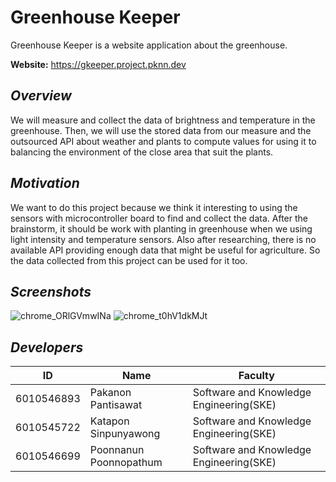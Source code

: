 # Greenhouse Keeper
Greenhouse Keeper is a website application about the greenhouse.

**Website:** https://gkeeper.project.pknn.dev

## *Overview*
We will measure and collect the data of brightness and temperature in the greenhouse. Then, we will use the stored data from our measure and the outsourced API about weather and plants to compute values for using it to balancing the environment of the close area that suit the plants.

## *Motivation*
We want to do this project because we think it interesting to using the sensors with microcontroller board to find and collect the data. After the brainstorm, it should be work with planting in greenhouse when we using light intensity and temperature sensors.
Also after researching, there is no available API providing enough data that might be useful for agriculture. So the data collected from this project can be used for it too.

## *Screenshots*
![chrome_ORlGVmwINa](https://user-images.githubusercontent.com/32285642/71252852-ade85480-2358-11ea-899b-f06340e287d7.png)
![chrome_t0hV1dkMJt](https://user-images.githubusercontent.com/32285642/71253044-4979c500-2359-11ea-9564-16fd8f2bfa82.png)



## *Developers*
|     ID     |          Name          |                Faculty                 |
|------------|------------------------|----------------------------------------|   
| 6010546893 | Pakanon   Pantisawat   | Software and Knowledge Engineering(SKE)|
| 6010545722 | Katapon   Sinpunyawong | Software and Knowledge Engineering(SKE)|
| 6010546699 | Poonnanun Poonnopathum | Software and Knowledge Engineering(SKE)|   
